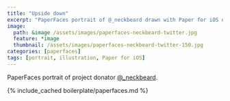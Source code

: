 ```yaml
---
title: "Upside down"
excerpt: "PaperFaces portrait of @_neckbeard drawn with Paper for iOS on an iPad."
image: 
  path: &image /assets/images/paperfaces-neckbeard-twitter.jpg 
  feature: *image
  thumbnail: /assets/images/paperfaces-neckbeard-twitter-150.jpg
categories: [paperfaces]
tags: [portrait, illustration, Paper for iOS]
---
```


PaperFaces portrait of project donator [@_neckbeard](https://twitter.com/_neckbeard).

{% include_cached boilerplate/paperfaces.md %}
